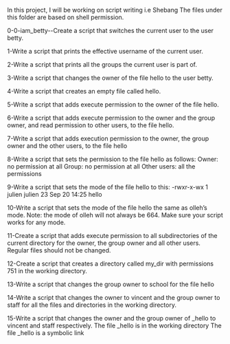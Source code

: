 In this project, I will be working on script writing i.e Shebang
The files under this folder are based on shell permission.

0-0-iam_betty--Create a script that switches the current user to the user betty.

1-Write a script that prints the effective username of the current user.

2-Write a script that prints all the groups the current user is part of.

3-Write a script that changes the owner of the file hello to the user betty.

4-Write a script that creates an empty file called hello.

5-Write a script that adds execute permission to the owner of the file hello.

6-Write a script that adds execute permission to the owner and the group owner, and read permission to other users, to the file hello.

7-Write a script that adds execution permission to the owner, the group owner and the other users, to the file hello

8-Write a script that sets the permission to the file hello as follows: 
           Owner: no permission at all
           Group: no permission at all
           Other users: all the permissions

9-Write a script that sets the mode of the file hello to this: -rwxr-x-wx 1 julien julien 23 Sep 20 14:25 hello

10-Write a script that sets the mode of the file hello the same as olleh’s mode. Note: the mode of olleh will not always be 664. Make sure your script works for any mode.
           
11-Create a script that adds execute permission to all subdirectories of the current directory for the owner, the group owner and all other users. Regular files should not be changed.

12-Create a script that creates a directory called my_dir with permissions 751 in the working directory.

13-Write a script that changes the group owner to school for the file hello

14-Write a script that changes the owner to vincent and the group owner to staff for all the files and directories in the working directory.

15-Write a script that changes the owner and the group owner of _hello to vincent and staff respectively.
             The file _hello is in the working directory
             The file _hello is a symbolic link
             
